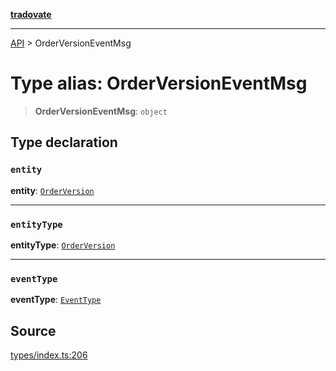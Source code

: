 [**tradovate**](../README.md)

***

[API](../API.md) > OrderVersionEventMsg

# Type alias: OrderVersionEventMsg

> **OrderVersionEventMsg**: `object`

## Type declaration

### `entity`

**entity**: [`OrderVersion`](type-alias.OrderVersion.md)

***

### `entityType`

**entityType**: [`OrderVersion`](../enumerations/enumeration.EntityType.md#orderversion)

***

### `eventType`

**eventType**: [`EventType`](../enumerations/enumeration.EventType.md)

## Source

[types/index.ts:206](https://github.com/cgilly2fast/tradovate-typescript/blob/b1caea5/src/types/index.ts#L206)

